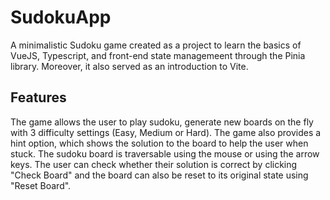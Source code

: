 # SudokuApp

A minimalistic Sudoku game created as a project to learn the basics of VueJS, Typescript, and front-end state managemeent through the Pinia library.
Moreover, it also served as an introduction to Vite.

## Features

The game allows the user to play sudoku, generate new boards on the fly with 3 difficulty settings (Easy, Medium or Hard). The game also provides a hint
option, which shows the solution to the board to help the user when stuck. The sudoku board is traversable using the mouse or using the arrow keys. The
user can check whether their solution is correct by clicking "Check Board" and the board can also be reset to its original state using "Reset Board".
